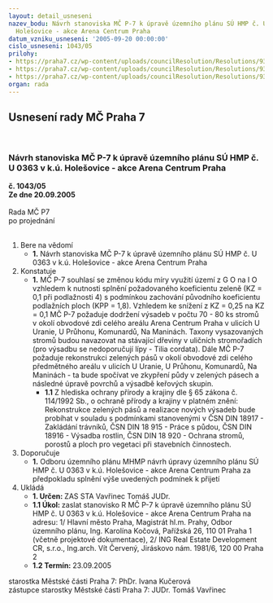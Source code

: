 ```yaml
---
layout: detail_usneseni
nazev_bodu: Návrh stanoviska MČ P-7 k úpravě územního plánu SÚ HMP č. U 0363 v k.ú.
  Holešovice - akce Arena Centrum Praha
datum_vzniku_usneseni: '2005-09-20 00:00:00'
cislo_usneseni: 1043/05
prilohy:
- https://praha7.cz/wp-content/uploads/councilResolution/Resolutions/9332/50-up_1.jpg
- https://praha7.cz/wp-content/uploads/councilResolution/Resolutions/9332/50-up_2.jpg
- https://praha7.cz/wp-content/uploads/councilResolution/Resolutions/9332/50-up_3.jpg
organ: rada
---
```

<div id="ucUsn_pList" class="usn">
	<span><h2>Usnesení rady MČ Praha 7 </h2>
<br></span><div class="standBody">
<span><h3>Návrh stanoviska MČ P-7 k úpravě územního plánu SÚ HMP č. U 0363 v k.ú. Holešovice - akce Arena Centrum Praha</h3></span><div class="center">
		<strong>č. 1043/05</strong><br>
	</div>
<div class="center">
		<strong>Ze dne 20.09.2005</strong><br><br>
	</div>Rada MČ P7<br> po projednání<br><br><ol>
<li>Bere na vědomí<ul><li>
<strong>1.</strong> Návrh stanoviska MČ P-7 k úpravě územního plánu SÚ HMP č. U 0363 v k.ú. Holešovice - akce Arena Centrum Praha</li></ul>
</li>
<li>Konstatuje<ul><li>
<strong>1.</strong> MČ P-7 souhlasí se změnou kódu míry využití území z G O na I O vzhledem k nutnosti splnění požadovaného koeficientu zeleně (KZ = 0,1 při podlažnosti 4) s podmínkou zachování původního koeficientu podlažních ploch (KPP = 1,8). Vzhledem ke snížení z KZ = 0,25 na KZ = 0,1 MČ P-7 požaduje dodržení výsadeb v počtu 70 - 80 ks stromů v okolí obvodové zdi celého areálu Arena Centrum Praha v ulicích U Uranie, U Průhonu, Komunardů, Na Maninách. Taxony vysazovaných stromů budou navazovat na stávající dřeviny v uličních stromořadích (pro výsadbu se nedoporučují lípy - Tilia cordata). Dále MČ P-7 požaduje rekonstrukci zelených pásů v okolí obvodové zdi celého předmětného areálu v ulicích U Uranie, U Průhonu, Komunardů, Na Maninách - ta bude spočívat ve zkypření půdy v zelených pásech a následné úpravě povrchů a výsadbě keřových skupin.   <ul><li>
<strong>1.1</strong> Z hlediska ochrany přírody a krajiny dle § 65 zákona č. 114/1992 Sb., o ochraně přírody a krajiny v platném znění: Rekonstrukce zelených pásů a realizace nových výsadeb bude probíhat v souladu s podmínkami stanovenými v ČSN DIN 18917 - Zakládání trávníků, ČSN DIN 18 915 - Práce s půdou, ČSN DIN 18916 - Výsadba rostlin, ČSN DIN 18 920 - Ochrana stromů, porostů a ploch pro vegetaci při stavebních činnostech.</li></ul>
</li></ul>
</li>
<li>Doporučuje<ul><li>
<strong>1.</strong> Odboru územního plánu MHMP návrh úpravy územního plánu SÚ HMP č. U 0363 v k.ú. Holešovice - akce Arena Centrum Praha za předpokladu splnění výše uvedených podmínek k přijetí</li></ul>
</li>
<li>Ukládá<ul>
<li>
<strong>1. Určen: </strong>ZAS STA Vavřinec Tomáš JUDr.</li>
<li>
<strong>1.1 Úkol: </strong>zaslat stanovisko R MČ P-7 k úpravě územního plánu SÚ HMP č. U 0363 v k.ú. Holešovice - akce Arena Centrum Praha na adresu: 1/ Hlavní město Praha, Magistrát hl.m. Prahy, Odbor územního plánu, Ing. Karolína Kočová, Pařížská 26, 110 01 Praha 1 (včetně projektové dokumentace), 2/ ING Real Estate Development CR, s.r.o., Ing.arch. Vít Červený, Jiráskovo nám. 1981/6, 120 00 Praha 2</li>
<li>
<strong>1.2 Termín: </strong>23.09.2005</li>
</ul>
</li>
</ol>starostka Městské části Praha 7: PhDr. Ivana Kučerová<br>zástupce starostky Městské části Praha 7: JUDr. Tomáš Vavřinec 
</div>
</div>